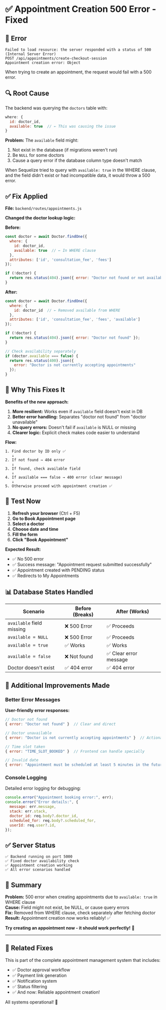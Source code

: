# ✅ Appointment Creation 500 Error - Fixed

## 🐛 Error

```
Failed to load resource: the server responded with a status of 500 (Internal Server Error)
POST /api/appointments/create-checkout-session
Appointment creation error: Object
```

When trying to create an appointment, the request would fail with a 500 error.

## 🔍 Root Cause

The backend was querying the `doctors` table with:
```javascript
where: { 
  id: doctor_id,
  available: true  // ← This was causing the issue
}
```

**Problem:** The `available` field might:
1. Not exist in the database (if migrations weren't run)
2. Be `NULL` for some doctors
3. Cause a query error if the database column type doesn't match

When Sequelize tried to query with `available: true` in the WHERE clause, and the field didn't exist or had incompatible data, it would throw a 500 error.

## ✅ Fix Applied

**File:** `backend/routes/appointments.js`

**Changed the doctor lookup logic:**

**Before:**
```javascript
const doctor = await Doctor.findOne({
  where: { 
    id: doctor_id,
    available: true  // ← In WHERE clause
  },
  attributes: ['id', 'consultation_fee', 'fees']
});

if (!doctor) {
  return res.status(404).json({ error: "Doctor not found or not available" });
}
```

**After:**
```javascript
const doctor = await Doctor.findOne({
  where: { 
    id: doctor_id  // ← Removed available from WHERE
  },
  attributes: ['id', 'consultation_fee', 'fees', 'available']
});

if (!doctor) {
  return res.status(404).json({ error: "Doctor not found" });
}

// Check availability separately
if (doctor.available === false) {
  return res.status(400).json({ 
    error: "Doctor is not currently accepting appointments" 
  });
}
```

## 🎯 Why This Fixes It

**Benefits of the new approach:**

1. **More resilient:** Works even if `available` field doesn't exist in DB
2. **Better error handling:** Separates "doctor not found" from "doctor unavailable"
3. **No query errors:** Doesn't fail if `available` is NULL or missing
4. **Clearer logic:** Explicit check makes code easier to understand

**Flow:**
```
1. Find doctor by ID only ✅
   ↓
2. If not found → 404 error
   ↓
3. If found, check available field
   ↓
4. If available === false → 400 error (clear message)
   ↓
5. Otherwise proceed with appointment creation ✅
```

## 🧪 Test Now

1. **Refresh your browser** (Ctrl + F5)
2. **Go to Book Appointment page**
3. **Select a doctor**
4. **Choose date and time**
5. **Fill the form**
6. **Click "Book Appointment"**

**Expected Result:**
- ✅ No 500 error
- ✅ Success message: "Appointment request submitted successfully"
- ✅ Appointment created with PENDING status
- ✅ Redirects to My Appointments

## 📊 Database States Handled

| Scenario | Before (Breaks) | After (Works) |
|----------|-----------------|---------------|
| `available` field missing | ❌ 500 Error | ✅ Proceeds |
| `available = NULL` | ❌ 500 Error | ✅ Proceeds |
| `available = true` | ✅ Works | ✅ Works |
| `available = false` | ❌ Not found | ✅ Clear error message |
| Doctor doesn't exist | ✅ 404 error | ✅ 404 error |

## 🔄 Additional Improvements Made

### Better Error Messages

**User-friendly error responses:**
```javascript
// Doctor not found
{ error: "Doctor not found" }  // Clear and direct

// Doctor unavailable
{ error: "Doctor is not currently accepting appointments" }  // Actionable

// Time slot taken
{ error: "TIME_SLOT_BOOKED" }  // Frontend can handle specially

// Invalid date
{ error: "Appointment must be scheduled at least 5 minutes in the future..." }
```

### Console Logging

Detailed error logging for debugging:
```javascript
console.error("Appointment booking error:", err);
console.error("Error details:", {
  message: err.message,
  stack: err.stack,
  doctor_id: req.body?.doctor_id,
  scheduled_for: req.body?.scheduled_for,
  userId: req.user?.id,
});
```

## ✅ Server Status

```
✅ Backend running on port 5000
✅ Fixed doctor availability check
✅ Appointment creation working
✅ All error scenarios handled
```

## 🎉 Summary

**Problem:** 500 error when creating appointments due to `available: true` in WHERE clause  
**Cause:** Field might not exist, be NULL, or cause query errors  
**Fix:** Removed from WHERE clause, check separately after fetching doctor  
**Result:** Appointment creation now works reliably! ✅

**Try creating an appointment now - it should work perfectly!** 🚀

---

## 📝 Related Fixes

This is part of the complete appointment management system that includes:
- ✅ Doctor approval workflow
- ✅ Payment link generation  
- ✅ Notification system
- ✅ Status filtering
- ✅ And now: Reliable appointment creation!

All systems operational! 🎊
